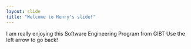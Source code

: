 ```yaml
---
layout: slide
title: "Welcome to Henry's slide!"
---
```

I am really enjoying this Software Engineering Program from GIBT
Use the left arrow to go back!